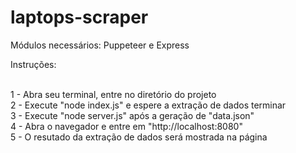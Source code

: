 # laptops-scraper

Módulos necessários: Puppeteer e Express <br>

Instruções: <br> <br>

1 - Abra seu terminal, entre no diretório do projeto <br>
2 - Execute "node index.js" e espere a extração de dados terminar <br>
3 - Execute "node server.js" após a geração de "data.json" <br>
4 - Abra o navegador e entre em "http://localhost:8080" <br>
5 - O resutado da extração de dados será mostrada na página
